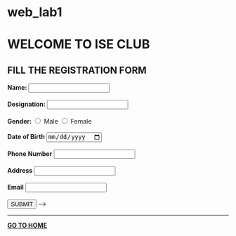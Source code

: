 # web_lab1

 <h1>WELCOME TO ISE CLUB</h1>
    <h2>FILL THE REGISTRATION FORM</h2>
    <form method = "post">
        <label for = "Name"><b> Name: </b></label>
        <input type = "text" name = "name"><br><br>
        <label for = "designation"><b>Designation: </b></label>
        <input type = "datalist" name = "designation"><br><br>
        <b>Gender: </b>
        <input type = "radio" name = "gender" value = "male">
        <label for = "male">Male</label>
        <input type = "radio" name = "gender" value = "female">
        <label for = "female">Female</label><br><br>
        <label for = "dob"><b>Date of Birth</b></label>
        <input type = "date" name = "dob" value = ""><br><br>
        <label for = "phonenumber"><b>Phone Number</b></label>
        <input type = "phonenumber" name ="phonenumber" value = ""><br><br>
        <label for = "address"><b>Address</b></label>
        <input type = "text" name = "address" value = ""><br><br>
        <label for = "email"><b>Email</b></label>
        <input type = "email" name = "email" value = ""><br><br>
        <button type = "submit" name = "submit">SUBMIT</button> -->
    </form>
    <hr><a href = "index.html"><b>GO TO HOME</b></a>
</body> 






<!DOCTYPE html>
<html lang="en">
<head>
    <meta charset="UTF-8">
    <meta http-equiv="X-UA-Compatible" content="IE=edge">
    <meta name="viewport" content="width=device-width, initial-scale=1.0">
    <title>ISE CLUB</title>
    <style>
        /*for navigation*/
        .topnavigation {
            background-color: #333;
            overflow: hidden;
        }

        .topnavigation a {
            float: left;
            color: white;
            text-align: center;
            padding: 14px 16px;
            font-size: 17px;
        }

        .topnavigation a:hover {
            background-color: white;
            color: black;
        }

        .topnavigation a.active {
            background-color: green;
            color: white;
        }
        table th, td {
            border: 1px solid black;
        }

        .border {
            border-style: solid;
            border-color: black;
            border-radius: 5px;
        }
    </style>
</head>
<body>
    
    <div class = "topnavigation">
        <img src = "1490358910.png" alt = "logo" width = "40" height = "40" class = "topnavigation">
        <a class = "active" href = "#index.html">HOME</a>
        <a href = "#section1">ABOUT US</a>
        <a href = "registration.html">REGISTER</a>
        <a href = "committee.html">COMMITTEE</a>
    </div>
    <h1>WELCOME TO ISE CLUB</h1>
    <img src = "download.jpeg" alt = "nmitCollege" width = "450" height = "450">
    <table style width = "100%" class = "">
        <tr>
            <th><b>Sl. No.</b></th>
            <th><b>Name</b></th>
            <th><b>Designation</b></th>
            <th><b>Role</b></th>
        </tr>
        <tr>
            <th>1234</th>
        </tr>
    </table>
    
</body>
</html>




<!DOCTYPE html>
<html lang="en">
<head>
    <meta charset="UTF-8">
    <meta http-equiv="X-UA-Compatible" content="IE=edge">
    <meta name="viewport" content="width=device-width, initial-scale=1.0">
    <title>ISE CLUB</title>
    <style>
        /*for navigation*/
        .topnavigation {
            background-color: #333;
            overflow: hidden;
        }

        .topnavigation a {
            float: left;
            color: white;
            text-align: center;
            padding: 14px 16px;
            font-size: 17px;
        }

        .topnavigation a:hover {
            background-color: white;
            color: black;
        }

        .topnavigation a.active {
            background-color: green;
            color: white;
        }
    </style>
</head>
<body>
    
    <div class = "topnavigation">
        <img src = "1490358910.png" alt = "logo" width = "40" height = "40" class = "topnavigation">
        <a class = "active" href = "#index.html">HOME</a>
        <a href = "#section1">ABOUT US</a>
        <a href = "registration.html">REGISTER</a>
        <a href = "committee.html">COMMITTEE</a>
    </div>
    <h1>WELCOME TO ISE CLUB</h1>
    <img src = "download.jpeg" alt = "nmitCollege" width = "450" height = "450">

    <div>
        
        <h2 id = "section1">ABOUT US</h2>
        <p>Lorem, ipsum dolor sit amet consectetur adipisicing elit. Quisquam cupiditate dolores excepturi voluptatibus quaerat inventore, voluptate sequi minus consequuntur eius soluta optio aspernatur, suscipit doloremque laudantium perspiciatis dicta accusamus fugit?</p>
    </div>
</body>
</html>




<!DOCTYPE html>
<html lang="en">
<head>
    <meta charset="UTF-8">
    <meta http-equiv="X-UA-Compatible" content="IE=edge">
    <meta name="viewport" content="width=device-width, initial-scale=1.0">
    <title>Document</title>
</head>
<body>
    <h1>HIGHIHGIHG</h1>
</body>
</html>
